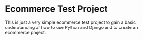 # Ecommerce Test Project

This is just a very simple ecommerce test project to gain a basic understanding of 
how to use Python and Django and to create an ecommerce project.


